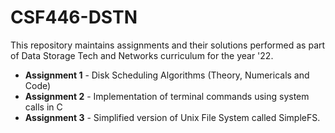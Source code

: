 # CSF446-DSTN

This repository maintains assignments and their solutions performed as part of Data Storage Tech and Networks curriculum for the
year '22.

- **Assignment 1** - Disk Scheduling Algorithms (Theory, Numericals and Code)
- **Assignment 2** - Implementation of terminal commands using system calls in C
- **Assignment 3** - Simplified version of Unix File System called SimpleFS.
